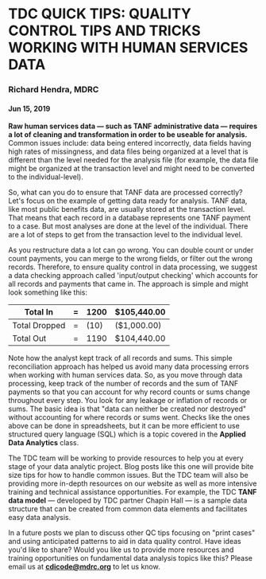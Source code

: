 # TDC QUICK TIPS: QUALITY CONTROL TIPS AND TRICKS WORKING WITH HUMAN SERVICES DATA
### Richard Hendra, MDRC
#### Jun 15, 2019

**Raw human services data — such as TANF administrative data — requires a lot of cleaning and transformation in order to be useable for analysis.** Common issues include: data being entered incorrectly, data fields having high rates of missingness, and data files being organized at a level that is different than the level needed for the analysis file (for example, the data file might be organized at the transaction level and might need to be converted to the individual-level).

So, what can you do to ensure that TANF data are processed correctly? Let's focus on the example of getting data ready for analysis. TANF data, like most public benefits data, are usually stored at the transaction level. That means that each record in a database represents one TANF payment to a case. But most analyses are done at the level of the individual. There are a lot of steps to get from the transaction level to the individual level.

As you restructure data a lot can go wrong. You can double count or under count payments, you can merge to the wrong fields, or filter out the wrong records. Therefore, to ensure quality control in data processing, we suggest a data checking approach called 'input/output checking' which accounts for all records and payments that came in. The approach is simple and might look something like this:

| Total In	| = |	1200 |	$105,440.00 |
|-----------|---|-------|-------------|
| Total Dropped	| =	| (10)	| ($1,000.00) |
| Total Out |	=	| 1190 |	$104,440.00 |

Note how the analyst kept track of all records and sums. This simple reconciliation approach has helped us avoid many data processing errors when working with human services data. So, as you move through data processing, keep track of the number of records and the sum of TANF payments so that you can account for why record counts or sums change throughout every step. You look for any leakage or inflation of records or sums. The basic idea is that "data can neither be created nor destroyed" without accounting for where records or sums went. Checks like the ones above can be done in spreadsheets, but it can be more efficient to use structured query language (SQL) which is a topic covered in the **Applied Data Analytics** class.

The TDC team will be working to provide resources to help you at every stage of your data analytic project. Blog posts like this one will provide bite size tips for how to handle common issues. But the TDC team will also be providing more in-depth resources on our website as well as more intensive training and technical assistance opportunities. For example, the TDC **TANF data model** — developed by TDC partner Chapin Hall — is a sample data structure that can be created from common data elements and facilitates easy data analysis.

In a future posts we plan to discuss other QC tips focusing on "print cases" and using anticipated patterns to aid in data quality control. Have ideas you'd like to share? Would you like us to provide more resources and training opportunities on fundamental data analysis topics like this? Please email us at **cdicode@mdrc.org** to let us know.


